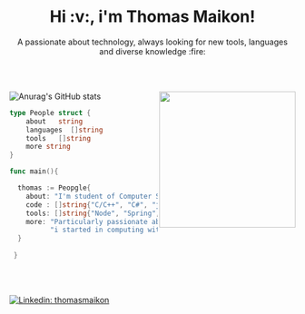 
<h1 align="center"> 
   Hi :v:, i'm Thomas Maikon!
</h1>


<p align="center">A passionate about technology, always looking for new tools, languages and diverse knowledge :fire:</p>
<br>
<br>

<img align="right" src="https://media.giphy.com/media/MeJgB3yMMwIaHmKD4z/giphy.gif" width="240" frameBorder="0" class="giphy-embed" allowFullScreen></img>
![Anurag's GitHub stats](https://github-readme-stats.vercel.app/api?username=thomasmaikon&count_private=true&show_icons=true&theme=onedark)

```Go
type People struct {
    about   string
    languages  []string
    tools   []string
    more string
}

func main(){

  thomas := Peopgle{
    about: "I'm student of Computer Science, Back-end Developer and a gaming enthusiast",
    code : []string{"C/C++", "C#", "java", "HTML", "CSS", "JavaScript", "Python", "SystemVerilog", "Go"},
    tools: []string{"Node", "Spring", ".Net", "Docker", "Gin"},
    more: "Particularly passionate about the Go language due to its similarity with C," +
          "i started in computing with embedded systems working with Arduino."
  }
  
 }
```

<br>
<br>

[![Linkedin: thomasmaikon](https://img.shields.io/badge/-thomasmaikon-blue?style=flat-square&logo=Linkedin&logoColor=white&link=www.linkedin.com/in/thomasmaikon209921184)](https://www.linkedin.com/in/thomasmaikon209921184/)
